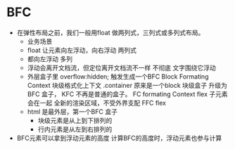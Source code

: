 # BFC 

- 在弹性布局之前，我们一般用float 做两列式，三列式或多列式布局。
  - 业务场景 
  - float 让元素向左浮动，向右浮动 两列式
  - 都向左浮动 多列
  - 浮动会离开文档流，但定位离开文档流不一样 不彻底 
    文字围绕它浮动
  - 外层盒子里 overflow:hidden;
  触发生成一个BFC Block Formating Context
  块级格式化上下文 
  .container 原来是一个block 块级盒子
  升级为BFC 盒子， KFC  不再是普通的盒子。
  FC formating Context
  flex 子元素会在一起
  全新的渲染区域，不受外界支配
  FFC flex 
  - html 是最外层，第一个BFC 盒子 
    - 块级元素是从上到下排列的
    - 行内元素是从左到右排列的
 - BFC元素可以拿到浮动元素的高度
   计算BFC的高度时，浮动元素也参与计算
   